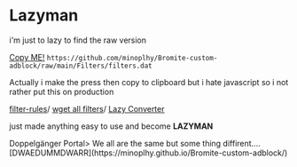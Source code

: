 # Lazyman 
i'm just to lazy to find the raw version

 <a href="https://github.com/minoplhy/Bromite-custom-adblock/raw/main/Filters/filters.dat">Copy ME!</a> 
`https://github.com/minoplhy/Bromite-custom-adblock/raw/main/Filters/filters.dat`

Actually i make the press then copy to clipboard but i hate javascript so i not rather put this on production

[filter-rules](https://github.com/minoplhy/Bromite-custom-adblock/blob/main/filter-rules.txt)/
[wget all filters](https://github.com/minoplhy/Bromite-custom-adblock/blob/main/wget-all-filters.txt)/
[Lazy Converter](https://github.com/minoplhy/Bromite-custom-adblock/blob/main/lazy-converter.txt)

<p>just made anything easy to use and become <b>LAZYMAN</b></p>
Doppelgänger Portal> We all are the same but some thing diffirent....[DWAEDUMMDWARR](https://minoplhy.github.io/Bromite-custom-adblock/)
